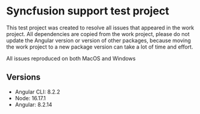 # Syncfusion support test project

This test project was created to resolve all issues that appeared in the work project. 
All dependencies are copied from the work project, please do not update the Angular version or version of other packages, because moving the work project to a new package version can take a lot of time and effort.

All issues reproduced on both MacOS and Windows

## Versions

- Angular CLI: 8.2.2 
- Node: 16.17.1 
- Angular: 8.2.14
